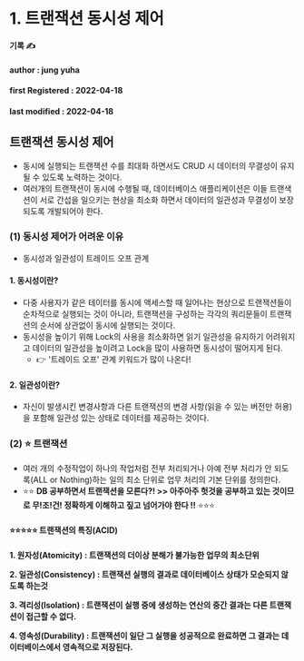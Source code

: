 # 1. 트랜잭션 동시성 제어

**기록 ✍️**

#### author : jung yuha

#### **first Registered : 2022-04-18**

#### last modified : **2022-04-18**

## 트랜잭션 동시성 제어 <a href="#undefined" id="undefined"></a>

* 동시에 실행되는 트랜잭션 수를 최대화 하면서도 CRUD 시 데이터의 무결성이 유지될 수 있도록 노력하는 것이다.
* 여러개의 트랜잭션이 동시에 수행될 때, 데이터베이스 애플리케이션은 이들 트랜색션이 서로 간섭을 일으키는 현상을 최소화 하면서 데이터의 일관성과 무결성이 보장되도록 개발되어야 한다.

### (1) 동시성 제어가 어려운 이유 <a href="#1" id="1"></a>

* 동시성과 일관성이 트레이드 오프 관계

#### 1. 동시성이란? <a href="#1" id="1"></a>

* 다중 사용자가 같은 테이터를 동시에 액세스할 때 일어나는 현상으로 트랜잭션들이 순차적으로 실행되는 것이 아니라, 트랜잭션을 구성하는 각각의 쿼리문들이 트랜잭션의 순서에 상관없이 동시에 실행되는 것이다.
* 동시성을 높이기 위해 Lock의 사용을 최소화하면 읽기 일관성을 유지하기 어려워지고 데이터의 일관성을 높이려고 Lock을 많이 사용하면 동시성이 떨어지게 된다.
  * 👉 '트레이드 오프' 관계 키워드가 많이 나온다!

#### 2. 일관성이란? <a href="#2" id="2"></a>

* 자신이 발생시킨 변경사항과 다른 트랜잭션의 변경 사항(읽을 수 있는 버전만 허용)을 포함해 일관성 있는 상태로 데이터를 제공하는 것이다.

### (2) ⭐️ 트랜잭션 <a href="#2" id="2"></a>

* 여러 개의 수정작업이 하나의 작업처럼 전부 처리되거나 아예 전부 처리가 안 되도록(ALL or Nothing)하는 일의 최소 단위로 업무 처리의 기본 단위를 정의한다.
* ⭐️⭐️ **DB 공부하면서 트랜잭션을 모른다?! >> 아주아주 헛것을 공부하고 있는 것이므로 무!조!건! 정확하게 이해하고 짚고 넘어가야 한다 !!** ⭐️⭐️⭐️

#### ⭐️⭐️⭐️⭐️⭐️ 트랜잭션의 특징(ACID) <a href="#acid" id="acid"></a>

**1. 원자성(Atomicity) : 트랜잭션의 더이상 분해가 불가능한 업무의 최소단위**

**2. 일관성(Consistency) : 트랜잭션 실행의 결과로 데이터베이스 상태가 모순되지 않도록 하는것**

**3. 격리성(Isolation) : 트랜잭션이 실행 중에 생성하는 연산의 중간 결과는 다른 트랜잭션이 접근할 수 없다.**

**4. 영속성(Durability) : 트랜잭션이 일단 그 실행을 성공적으로 완료하면 그 결과는 데이터베이스에서 영속적으로 저장된다.**
